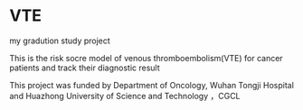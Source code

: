 # VTE
my gradution  study project

This is the risk socre model  of venous thromboembolism(VTE) for cancer patients and track their diagnostic result

This project was funded by Department of Oncology, Wuhan Tongji Hospital  and Huazhong University of Science and Technology ，CGCL

